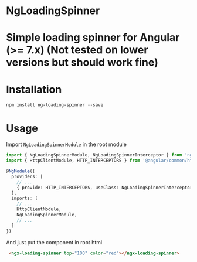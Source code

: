 # NgLoadingSpinner

# Simple loading spinner for Angular (>= 7.x) (Not tested on lower versions but should work fine)

# Installation
`npm install ng-loading-spinner --save`

# Usage
Import `NgLoadingSpinnerModule` in the root module
```ts
import { NgLoadingSpinnerModule, NgLoadingSpinnerInterceptor } from 'ng-loading-spinner';
import { HttpClientModule, HTTP_INTERCEPTORS } from '@angular/common/http';

@NgModule({
  providers: [
    // ...
    { provide: HTTP_INTERCEPTORS, useClass: NgLoadingSpinnerInterceptor, multi: true }
  ],
  imports: [
    // ...
    HttpClientModule,
    NgLoadingSpinnerModule,
    // ...
  ]
})
```

And just put the component in root html

```html
 <ngx-loading-spinner top="100" color="red"></ngx-loading-spinner>
```